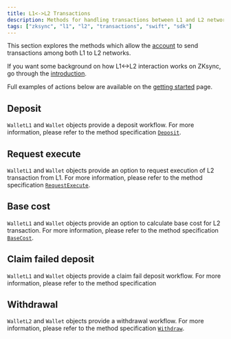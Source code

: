 ```yaml
---
title: L1<->L2 Transactions
description: Methods for handling transactions between L1 and L2 networks on ZKsync
tags: ["zksync", "l1", "l2", "transactions", "swift", "sdk"]
---
```


This section explores the methods which allow the [account](/swift/api/accounts/introduction)
to send transactions among both L1 to L2 networks.

If you want some background on how L1<->L2 interaction works on ZKsync, go through the
[introduction](https://docs.zksync.io/build/developer-reference/l1-l2-interoperability).

Full examples of actions below are available on the [getting started](/swift/guides/getting-started) page.

## Deposit

`WalletL1` and `Wallet` objects provide a deposit workflow. For more information,
please refer to the method specification [`Deposit`](/swift/api/accounts/introduction#deposit).

## Request execute

`WalletL1` and `Wallet` objects provide an option to request execution of L2 transaction from L1.
For more information, please refer to the method specification [`RequestExecute`](/swift/api/accounts/introduction#requestexecute).

## Base cost

`WalletL1` and `Wallet` objects provide an option to calculate base cost for L2 transaction.
For more information, please refer to the method specification [`BaseCost`](/swift/api/accounts/introduction#getbasecost).

## Claim failed deposit

`WalletL1` and `Wallet` objects provide a claim fail deposit workflow. For more information, please refer to the method specification

## Withdrawal

`WalletL2` and `Wallet` objects provide a withdrawal workflow. For more information, please refer to the method specification
[`Withdraw`](/swift/api/accounts/introduction#withdraw).
